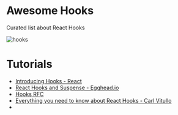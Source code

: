 # Awesome Hooks

Curated list about React Hooks

![hooks](https://user-images.githubusercontent.com/15311858/47534025-420d7780-d88c-11e8-9248-d4a65a1e35ce.png)

# Tutorials
- [Introducing Hooks - React](https://reactjs.org/docs/hooks-intro.html)
- [React Hooks and Suspense - Egghead.io](https://egghead.io/playlists/react-hooks-and-suspense-650307f2)
- [Hooks RFC](https://github.com/reactjs/rfcs/blob/hooks-rfc/text/0000-react-hooks.md)
- [Everything you need to know about React Hooks - Carl Vitullo](https://medium.com/@vcarl/everything-you-need-to-know-about-react-hooks-8f680dfd4349)
- 
